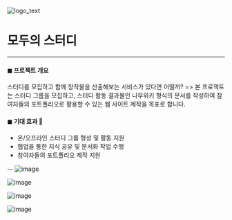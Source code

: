 ![logo_text](https://github.com/bitcamp-teams/mos/assets/150896440/06022d5c-844c-4d3b-9244-c7a65164386a)

# 모두의 스터디
---
#### ◼ 프로젝트 개요
스터디를 모집하고 함께 창작물을 산출해보는 서비스가 있다면 어떨까? 
=> 본 프로젝트는 스터디 그룹을 모집하고, 스터디 활동 결과물인 나무위키 형식의 문서를 작성하여 참여자들의 포트폴리오로 활용할 수 있는 웹 사이트 제작을 목표로 합니다.

#### ◼ 기대 효과 🤼
- 온/오프라인 스터디 그룹 형성 및 활동 지원
- 협업을 통한 지식 공유 및 문서화 작업 수행
- 참여자들의 포트폴리오 제작 지원

--
![image](https://github.com/bitcamp-teams/mos/assets/150896440/bcc1d0f4-1777-409d-907c-afe5e70bed1e)

![image](https://github.com/bitcamp-teams/mos/assets/150896440/062120a3-b3b4-4b8a-8c0a-1c9df066202e)

![image](https://github.com/bitcamp-teams/mos/assets/150896440/f7d6bf44-8d14-4a0f-896a-d9f7870b6713)

![image](https://github.com/bitcamp-teams/mos/assets/150896440/30f7f394-ac95-41b3-830c-d76435625694)
